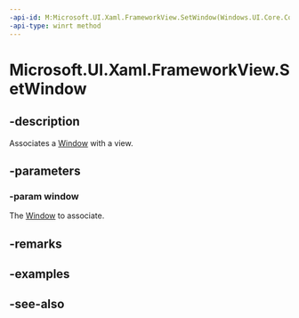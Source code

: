 ```yaml
---
-api-id: M:Microsoft.UI.Xaml.FrameworkView.SetWindow(Windows.UI.Core.CoreWindow)
-api-type: winrt method
---
```


<!-- Method syntax
public void SetWindow(Windows.UI.Core.CoreWindow window)
-->

# Microsoft.UI.Xaml.FrameworkView.SetWindow

## -description
Associates a [Window](window.md) with a view.

## -parameters
### -param window
The [Window](window.md) to associate.

## -remarks

## -examples

## -see-also
